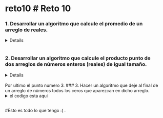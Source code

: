 # reto10  # Reto 10

### 1. Desarrollar un algoritmo que calcule el promedio de un arreglo de reales.

<details>el codigo esta aqui <p>

``` python
# Se crea la lista con la informacion que nos proporcione el usuario.
def lis1(tam):
    
    lista=[]
    i = int
    # Primero, pedimos el tamaño que va a tener la lista.
    tam =int(input("Digite el tamaño de su lista :"))
    
    for i in range(tam): 
        # Ahora, le pedimos que ingrese cada dato de la lista.
        nun=float(input("Ingrese el elemento "+ str(i) +" : ")) 
        lista.append(nun) 
        
    # Entonces retornamos la lista ya hecha.
    return lista

# llamamos a la funcion que nos creo la lista.
lista=lis1(tam)

# definimos el tamaño de la lista y la variable para hacer la suma de los datos.
tam_lis=len(lista)
sumatoria = 0  

# Hacemos un ciclo para hallar el promedio de la lista. 
for i in lista: 
    sumatoria = sumatoria + i 
    prom_list = sumatoria / tam_lis

# Por ultimo imprimimos el mensaje al usuario con el resultado.
print("El promedio de la lista : "+ str(lista) +"\nes : "+str(prom_list))
```
</p></details></br>

### 2. Desarrollar un algoritmo que calcule el producto punto de dos arreglos de números enteros (reales) de igual tamaño.

<details>el codigo esta aqui <p>

``` python
def lis1(tam):
    
    lista1=[]
    i1 = int
    # Primero, pedimos el tamaño que va a tener la lista 1.
    tam1 =int(input("Digite el tamaño de su lista 1 :"))
    
    for i1 in range(tam1): 
        # Ahora, le pedimos que ingrese cada dato de la lista 1.
        nun1=float(input("Ingrese el elemento "+ str(i1) +" : ")) 
        lista1.append(nun1) 
        
    # Entonces retornamos la lista 1 ya hecha.
    return lista1

def lis2(tam):
    
    lista2=[]
    i2 = int
    # Primero, pedimos el tamaño que va a tener la lista 2.
    tam2 =int(input("Digite el tamaño de su lista 2 :"))
    
    for i2 in range(tam2): 
        # Ahora, le pedimos que ingrese cada dato de la lista 2.
        nun2=float(input("Ingrese el elemento "+ str(i2) +" : ")) 
        lista2.append(nun2) 
        
    # Entonces retornamos la lista 2, ya hecha.
    return lista2

def pro_punto(lis1,lis2)
    lista3 = []
    i3 = int
    num3 = 1
    # creamos la lista a partir de la lista 1  y la lista 2
    for i3 in range(tam2):
        num3=lista1[i3]*lista2[i3]
        lista3.append(num3)
        #ahora sumamos cada dato
    for i3 in lista3 :
        punto=i3+punto
        
    return punto
if __name__ == "__main__":
    lista1=lis1(tam1)
    lista2=lis2(tam2)
    if len(lista1)=len(lista2):
        punto=pro_punto(lis1,lis2)
        print(punto)
    elif :
        print("las lista no son de igual tamaño, por lo tanto no se puede realizar el producto punto. ")


```
</p></details></br>
Por ultimo el punto numero 3.
### 3. Hacer un algoritmo que deje al final de un arreglo de números todos los ceros que aparezcan en dicho arreglo.

<details><summary>el codigo esta aqui</summary><p>

``` python
def lis1(tam):
    
    lista1=[]
    i1 = int
    # Primero, pedimos el tamaño que va a tener la lista 1.
    tam1 =int(input("Digite el tamaño de su lista 1 :"))
    
    for i1 in range(tam1): 
        # Ahora, le pedimos que ingrese cada dato de la lista 1.
        nun1=float(input("Ingrese el elemento "+ str(i1) +" : ")) 
        lista1.append(nun1) 
    
    print("su lista es :"+str(lista1))
    #acomodamos los 0 al final de la lista
    for i in lista1: 
        if i == 0:
            lista1.remove(i) 
            lista1.append(i)    
    print("su lista modificada es :")
    # Entonces retornamos la lista  ya hecha.
    return lista1
lista=lis1(tam)
print(lista)

```
</p></details></br>

#Esto es  todo lo que tengo :(  . 
